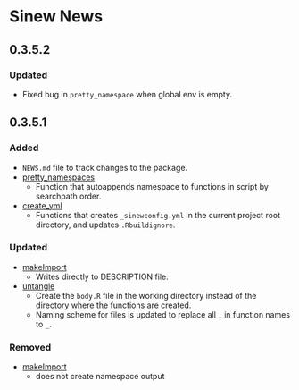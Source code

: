 Sinew News
================

0.3.5.2
-------

### Updated

-   Fixed bug in `pretty_namespace` when global env is empty.

0.3.5.1
-------

### Added

-   `NEWS.md` file to track changes to the package.
-   [pretty\_namespaces](https://metrumresearchgroup.github.io/sinew/pretty-namespace.html)
    -   Function that autoappends namespace to functions in script by searchpath order.
-   [create\_yml](https://metrumresearchgroup.github.io/sinew/using-sinewconfig-yml.html)
    -   Functions that creates `_sinewconfig.yml` in the current project root directory, and updates `.Rbuildignore`.

### Updated

-   [makeImport](https://metrumresearchgroup.github.io/sinew/makeimport.html)
    -   Writes directly to DESCRIPTION file.
-   [untangle](https://metrumresearchgroup.github.io/sinew/untangle.html)
    -   Create the `body.R` file in the working directory instead of the directory where the functions are created.
    -   Naming scheme for files is updated to replace all `.` in function names to `_`.

### Removed

-   [makeImport](https://metrumresearchgroup.github.io/sinew/makeimport.html)
    -   does not create namespace output
